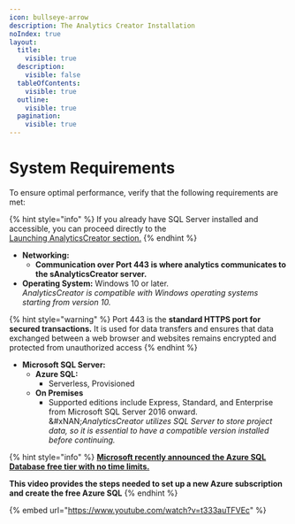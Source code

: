 ```yaml
---
icon: bullseye-arrow
description: The Analytics Creator Installation
noIndex: true
layout:
  title:
    visible: true
  description:
    visible: false
  tableOfContents:
    visible: true
  outline:
    visible: true
  pagination:
    visible: true
---
```


# System Requirements

To ensure optimal performance, verify that the following requirements are met:

{% hint style="info" %}
If you already have SQL Server installed and accessible, you can proceed directly to the\
&#x20;[Launching AnalyticsCreator section.](../launching-analyticscreator/editor/)
{% endhint %}



* **Networking:**
  * **Communication over Port 443 is where analytics communicates to the sAnalyticsCreator server.**
* **Operating System:** Windows 10 or later.\
  &#x20;_AnalyticsCreator is compatible with Windows operating systems starting from version 10._

{% hint style="warning" %}
Port 443 is the **standard HTTPS port for secured transactions.** It is used for data transfers and ensures that data exchanged between a web browser and websites remains encrypted and protected from unauthorized access
{% endhint %}

* **Microsoft SQL Server:**&#x20;
  * **Azure SQL:** &#x20;
    * Serverless, Provisioned
  * **On Premises**&#x20;
    * Supported editions include Express, Standard, and Enterprise from Microsoft SQL Server 2016 onward.\
      &#xNAN;_&#x41;nalyticsCreator utilizes SQL Server to store project data, so it is essential to have a compatible version installed before continuing._

{% hint style="info" %}
[**Microsoft recently announced the Azure SQL Database free tier with no time limits.**  ](https://learn.microsoft.com/en-us/azure/azure-sql/database/free-offer?view=azuresql)

**This video provides the steps needed to set up a new Azure subscription and create the free Azure SQL**&#x20;
{% endhint %}

{% embed url="https://www.youtube.com/watch?v=t333auTFVEc" %}
